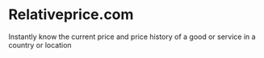 # Relativeprice.com
Instantly know the current price and price history of a good or service in a country or location 
